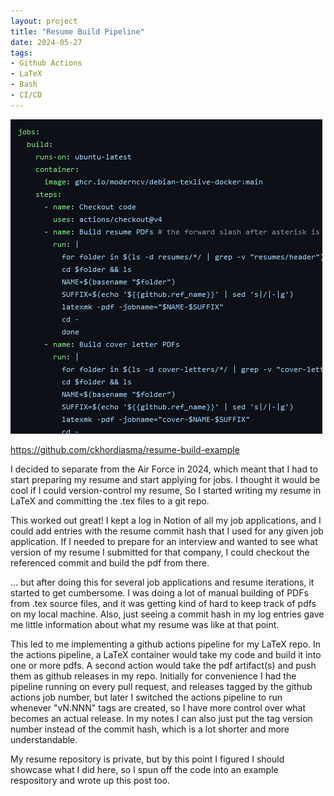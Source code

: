 ```yaml
---
layout: project
title: "Resume Build Pipeline"
date: 2024-05-27
tags:
- Github Actions
- LaTeX
- Bash
- CI/CD
---
```

![image of pipeline](/media/resume-pipeline/pipeline.png)

<https://github.com/ckhordiasma/resume-build-example>

I decided to separate from the Air Force in 2024, which meant that I had to start preparing my resume and start applying for jobs. I thought it would be cool if I could version-control my resume, So I started writing my resume in LaTeX and committing the .tex files to a git repo. 

This worked out great! I kept a log in Notion of all my job applications, and I could add entries with the resume commit hash that I used for any given job application. If I needed to prepare for an interview and wanted to see what version of my resume I submitted for that company, I could checkout the referenced commit and build the pdf from there.

... but after doing this for several job applications and resume iterations, it started to get cumbersome. I was doing a lot of manual building of PDFs from .tex source files, and it was getting kind of hard to keep track of pdfs on my local machine. Also, just seeing a commit hash in my log entries gave me little information about what my resume was like at that point.

This led to me implementing a github actions pipeline for my LaTeX repo. In the actions pipeline, a LaTeX container would take my code and build it into one or more pdfs. A second action would take the pdf artifact(s) and push them as github releases in my repo. Initially for convenience I had the pipeline running on every pull request, and releases tagged by the github actions job number, but later I switched the actions pipeline to run whenever "vN.NNN" tags are created, so I have more control over what becomes an actual release. In my notes I can also just put the tag version number instead of the commit hash, which is a lot shorter and more understandable. 

My resume repository is private, but by this point I figured I should showcase what I did here, so I spun off the code into an example respository and wrote up this post too.